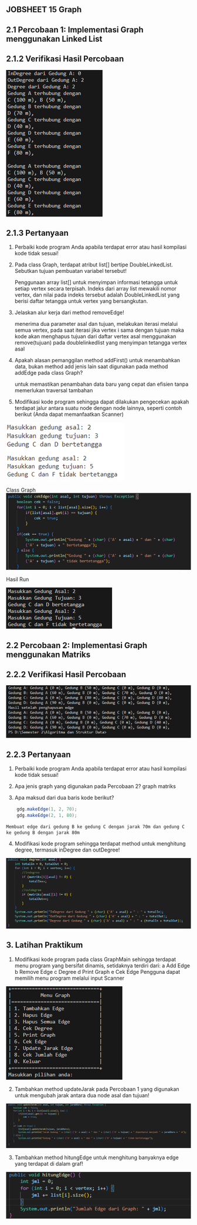## JOBSHEET 15 Graph
## 2.1  Percobaan 1: Implementasi Graph menggunakan Linked List
## 2.1.2 Verifikasi Hasil Percobaan
<img src="image.png">

## 2.1.3 Pertanyaan
1. Perbaiki kode program Anda apabila terdapat error atau hasil kompilasi kode tidak sesuai! 
2. Pada class Graph, terdapat atribut list[] bertipe DoubleLinkedList. Sebutkan tujuan pembuatan variabel tersebut! 

    Penggunaan array list[] untuk menyimpan informasi tetangga untuk setiap vertex secara terpisah. Indeks dari array list mewakili nomor vertex, dan nilai pada indeks tersebut adalah DoubleLinkedList yang berisi daftar tetangga untuk vertex yang bersangkutan.

3. Jelaskan alur kerja dari method removeEdge! 

    menerima dua parameter asal dan tujuan, melakukan iterasi melalui semua vertex, pada saat iterasi jika vertex i sama dengan tujuan maka kode akan menghapus tujuan dari daftar vertex asal  menggunakan remove(tujuan) pada doublelinkedlist yang menyimpan tetangga vertex asal

4. Apakah alasan pemanggilan method addFirst() untuk menambahkan data, bukan method add jenis lain saat digunakan pada method addEdge pada class Graph? 

    untuk memastikan penambahan data baru yang cepat dan efisien tanpa memerlukan traversal tambahan

5. Modifikasi kode program sehingga dapat dilakukan pengecekan apakah terdapat jalur antara suatu node dengan node lainnya, seperti contoh berikut (Anda dapat memanfaatkan Scanner)
<img src="image-1.png">

Class Graph
![alt text](image-4.png)

Hasil Run

![alt text](image-3.png)
    
## 2.2 Percobaan 2: Implementasi Graph menggunakan Matriks
## 2.2.2 Verifikasi Hasil Percobaan 
<img src="image-2.png">

## 2.2.3 Pertanyaan
1. Perbaiki kode program Anda apabila terdapat error atau hasil kompilasi kode tidak sesuai! 

2. Apa jenis graph yang digunakan pada Percobaan 2? 
    graph matriks

3. Apa maksud dari dua baris kode berikut? 
``` java
    gdg.makeEdge(1, 2, 70);
    gdg.makeEdge(2, 1, 80);
```
    Membuat edge dari gedung B ke gedung C dengan jarak 70m dan gedung C ke gedung B dengan jarak 80m

4. Modifikasi kode program sehingga terdapat method untuk menghitung degree, termasuk inDegree dan outDegree!

![alt text](image-5.png)

## 3. Latihan Praktikum
1. Modifikasi kode program pada class GraphMain sehingga terdapat menu program yang bersifat 
dinamis, setidaknya terdiri dari: 
a Add Edge 
b Remove Edge 
c Degree 
d Print Graph 
e Cek Edge 
Pengguna dapat memilih menu program melalui input Scanner 

![alt text](image-8.png)

2. Tambahkan method updateJarak pada Percobaan 1 yang digunakan untuk mengubah jarak 
antara dua node asal dan tujuan! 

![alt text](image-6.png)

3. Tambahkan method hitungEdge untuk menghitung banyaknya edge yang terdapat di dalam graf!

![alt text](image-7.png)
